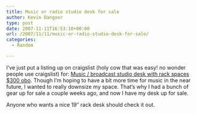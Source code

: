 ```yaml
---
title: Music or radio studio desk for sale
author: Kevin Dangoor
type: post
date: 2007-11-11T16:53:10+00:00
url: /2007/11/11/music-or-radio-studio-desk-for-sale/
categories:
  - Random

---
```

I&#8217;ve just put a listing up on craigslist (holy cow that was easy! no wonder people use craigslist) for: [Music / broadcast studio desk with rack spaces $300 obo][1]. Though I&#8217;m hoping to have a bit more time for music in the near future, I wanted to really downsize my space. That&#8217;s why I had a bunch of gear up for sale a couple weeks ago, and now I have my desk up for sale.

Anyone who wants a nice 19&#8243; rack desk should check it out.

 [1]: http://annarbor.craigslist.org/fur/475530590.html